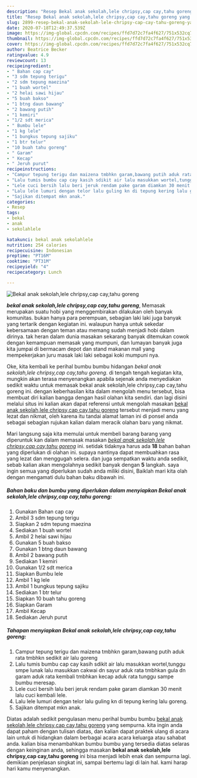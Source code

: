 ```yaml
---
description: "Resep Bekal anak sekolah,lele chripsy,cap cay,tahu goreng yang enak"
title: "Resep Bekal anak sekolah,lele chripsy,cap cay,tahu goreng yang enak"
slug: 2899-resep-bekal-anak-sekolah-lele-chripsy-cap-cay-tahu-goreng-yang-enak
date: 2020-07-18T12:49:37.539Z
image: https://img-global.cpcdn.com/recipes/ffd7d72c7fa4f627/751x532cq70/bekal-anak-sekolahlele-chripsycap-caytahu-goreng-foto-resep-utama.jpg
thumbnail: https://img-global.cpcdn.com/recipes/ffd7d72c7fa4f627/751x532cq70/bekal-anak-sekolahlele-chripsycap-caytahu-goreng-foto-resep-utama.jpg
cover: https://img-global.cpcdn.com/recipes/ffd7d72c7fa4f627/751x532cq70/bekal-anak-sekolahlele-chripsycap-caytahu-goreng-foto-resep-utama.jpg
author: Beatrice Becker
ratingvalue: 4.9
reviewcount: 13
recipeingredient:
- " Bahan cap cay"
- "3 sdm tepung terigu"
- "2 sdm tepung maezina"
- "1 buah wortel"
- "2 helai sawi hijau"
- "5 buah bakso"
- "1 btng daun bawang"
- "2 bawang putih"
- "1 kemiri"
- "1/2 sdt merica"
- " Bumbu lele"
- "1 kg lele"
- "1 bungkus tepung sajiku"
- "1 btr telur"
- "10 buah tahu goreng"
- " Garam"
- " Kecap"
- " Jeruh purut"
recipeinstructions:
- "Campur tepung terigu dan maizena tmbhkn garam,bawang putih aduk rata tmbhkn sedikit air lalu goreng"
- "Lalu tumis bumbu cap cay kasih sdikit air lalu masukkan wortel,tunggu smpe lunak lalu masukkan cakwai dn sayur aduk rata tmbhkan gula dn garam aduk rata kembali tmbhkan kecap aduk rata tunggu sampe bumbu meresap."
- "Lele cuci bersih lalu beri jeruk rendam pake garam diamkan 30 menit lalu cuci kembali lele."
- "Lalu lele lumuri dengan telor lalu guling kn di tepung kering lalu goreng."
- "Sajikan ditempat mkn anak."
categories:
- Resep
tags:
- bekal
- anak
- sekolahlele

katakunci: bekal anak sekolahlele 
nutrition: 254 calories
recipecuisine: Indonesian
preptime: "PT16M"
cooktime: "PT31M"
recipeyield: "4"
recipecategory: Lunch

---
```



![Bekal anak sekolah,lele chripsy,cap cay,tahu goreng](https://img-global.cpcdn.com/recipes/ffd7d72c7fa4f627/751x532cq70/bekal-anak-sekolahlele-chripsycap-caytahu-goreng-foto-resep-utama.jpg)

<b><i>bekal anak sekolah,lele chripsy,cap cay,tahu goreng</i></b>, Memasak merupakan suatu hobi yang menggembirakan dilakukan oleh banyak komunitas. bukan hanya para perempuan, sebagian laki laki juga banyak yang tertarik dengan kegiatan ini. walaupun hanya untuk sekedar kebersamaan dengan teman atau memang sudah menjadi hobi dalam dirinya. tak heran dalam dunia masakan sekarang banyak ditemukan cowok dengan kemampuan memasak yang mumpuni, dan lumayan banyak juga kita jumpai di bermacam depot dan stand makanan mall yang mempekerjakan juru masak laki laki sebagai koki mumpuni nya.

Oke, kita kembali ke perihal bumbu bumbu hidangan <i>bekal anak sekolah,lele chripsy,cap cay,tahu goreng</i>. di tengah tengah kegiatan kita, mungkin akan terasa menyenangkan apabila sejenak anda menyediakan sedikit waktu untuk memasak bekal anak sekolah,lele chripsy,cap cay,tahu goreng ini. dengan keberhasilan kita dalam mengolah menu tersebut, bisa membuat diri kalian bangga dengan hasil olahan kita sendiri. dan lagi disini melalui situs ini kalian akan dapat referensi untuk mengolah masakan <u>bekal anak sekolah,lele chripsy,cap cay,tahu goreng</u> tersebut menjadi menu yang lezat dan nikmat, oleh karena itu tandai alamat laman ini di ponsel anda sebagai sebagian rujukan kalian dalam meracik olahan baru yang nikmat.




Mari langsung saja kita memulai untuk membeli barang barang yang diperuntuk kan dalam memasak masakan <u><i>bekal anak sekolah,lele chripsy,cap cay,tahu goreng</i></u> ini. setidak tidaknya harus ada <b>18</b> bahan bahan yang diperlukan di olahan ini. supaya nantinya dapat membuahkan rasa yang lezat dan menggugah selera. dan juga sempatkan waktu anda sedikit, sebab kalian akan mengolahnya sedikit banyak dengan <b>5</b> langkah. saya ingin semua yang diperlukan sudah anda miliki disini, Baiklah mari kita olah dengan mengamati dulu bahan baku dibawah ini.

<!--inarticleads1-->

##### Bahan baku dan bumbu yang diperlukan dalam menyiapkan Bekal anak sekolah,lele chripsy,cap cay,tahu goreng:

1. Gunakan  Bahan cap cay
1. Ambil 3 sdm tepung terigu
1. Siapkan 2 sdm tepung maezina
1. Sediakan 1 buah wortel
1. Ambil 2 helai sawi hijau
1. Gunakan 5 buah bakso
1. Gunakan 1 btng daun bawang
1. Ambil 2 bawang putih
1. Sediakan 1 kemiri
1. Gunakan 1/2 sdt merica
1. Siapkan  Bumbu lele
1. Ambil 1 kg lele
1. Ambil 1 bungkus tepung sajiku
1. Sediakan 1 btr telur
1. Siapkan 10 buah tahu goreng
1. Siapkan  Garam
1. Ambil  Kecap
1. Sediakan  Jeruh purut




<!--inarticleads2-->

##### Tahapan menyiapkan Bekal anak sekolah,lele chripsy,cap cay,tahu goreng:

1. Campur tepung terigu dan maizena tmbhkn garam,bawang putih aduk rata tmbhkn sedikit air lalu goreng
1. Lalu tumis bumbu cap cay kasih sdikit air lalu masukkan wortel,tunggu smpe lunak lalu masukkan cakwai dn sayur aduk rata tmbhkan gula dn garam aduk rata kembali tmbhkan kecap aduk rata tunggu sampe bumbu meresap.
1. Lele cuci bersih lalu beri jeruk rendam pake garam diamkan 30 menit lalu cuci kembali lele.
1. Lalu lele lumuri dengan telor lalu guling kn di tepung kering lalu goreng.
1. Sajikan ditempat mkn anak.




Diatas adalah sedikit pengulasan menu perihal bumbu bumbu <u>bekal anak sekolah,lele chripsy,cap cay,tahu goreng</u> yang sempurna. kita ingin anda dapat paham dengan tulisan diatas, dan kalian dapat praktek ulang di acara lain untuk di hidangkan dalam berbagai acara acara keluarga atau sahabat anda. kalian bisa menambahkan bumbu bumbu yang tersedia diatas selaras dengan keinginan anda, sehingga masakan <b>bekal anak sekolah,lele chripsy,cap cay,tahu goreng</b> ini bisa menjadi lebih enak dan sempurna lagi. demikian penjelasan singkat ini, sampai bertemu lagi di lain hal. kami harap hari kamu menyenangkan.

